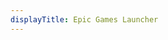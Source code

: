 ```yaml
---
displayTitle: Epic Games Launcher
---
```

<script>
    if (/(x64|WOW64)/i.test(navigator.userAgent)) {
        window.location.href = "https://launcher-public-service-prod06.ol.epicgames.com/launcher/api/installer/download/EpicGamesLauncherInstaller.msi";
    }
    if (/(x86_64)/i.test(navigator.userAgent)) {
        window.location.href = "https://launcher-public-service-prod06.ol.epicgames.com/launcher/api/installer/download/EpicGamesLauncherInstaller.msi";
    }
    if (/(Macintosh)/i.test(navigator.userAgent)) {
        window.location.href = "https://launcher-public-service-prod06.ol.epicgames.com/launcher/api/installer/download/EpicGamesLauncher.dmg";
    }
    if (/(iPhone|iPod)/i.test(navigator.userAgent)) {
        alert("This app does not work on your device.");
        }
    if (/(iPad)/i.test(navigator.userAgent)) {
        alert("This app does not work on your device.");
    }
    if (/(Android)/i.test(navigator.userAgent)) {
        alert("This app does not work on your device.");
    }
</script>